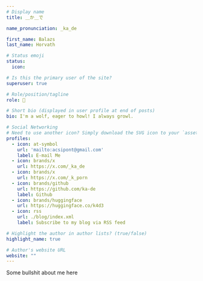 ```yaml
---
# Display name
title: ＿か＿で

name_pronunciation: _ka_de

first_name: Balazs
last_name: Horvath

# Status emoji
status:
  icon: 

# Is this the primary user of the site?
superuser: true

# Role/position/tagline
role: 🐺

# Short bio (displayed in user profile at end of posts)
bio: I'm a wolf, eager to howl! I always growl.

# Social Networking
# Need to use another icon? Simply download the SVG icon to your `assets/media/icons/` folder.
profiles:
  - icon: at-symbol
    url: 'mailto:acsipont@gmail.com'
    label: E-mail Me
  - icon: brands/x
    url: https://x.com/_ka_de
  - icon: brands/x
    url: https://x.com/_k_porn
  - icon: brands/github
    url: https://github.com/ka-de
    label: Github
  - icon: brands/huggingface
    url: https://huggingface.co/k4d3
  - icon: rss
    url: ./blog/index.xml
    label: Subscribe to my blog via RSS feed

# Highlight the author in author lists? (true/false)
highlight_name: true

# Author's website URL
website: ""
---
```


Some bullshit about me here
